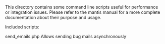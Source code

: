 This directory contains some command line scripts useful for performance
or integration issues. Please refer to the mantis manual for a more complete
documentation about their purpose and usage.

Included scripts:

send_emails.php
    Allows sending bug mails asynchronously
